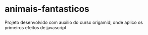 # animais-fantasticos
Projeto desenvolvido com auxilio do curso origamid, onde aplico os primeiros efeitos de javascript 
